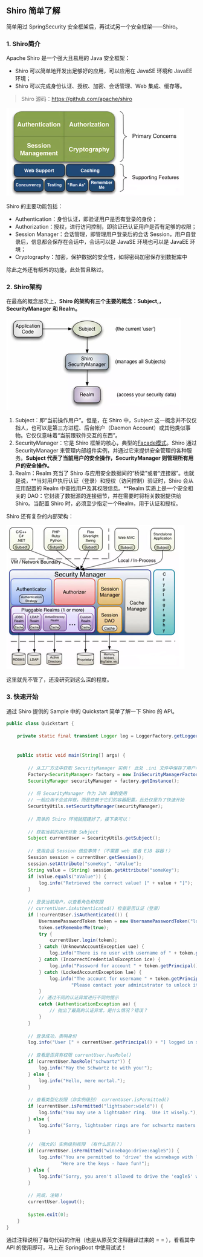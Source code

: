 ## Shiro 简单了解

简单用过 SpringSecurity 安全框架后，再试试另一个安全框架——Shiro。

### 1. Shiro简介

Apache Shiro 是一个强大且易用的 Java 安全框架：

- Shiro 可以简单地开发出足够好的应用，可以应用在 JavaSE 环境和 JavaEE 环境；
- Shiro 可以完成身份认证、授权、加密、会话管理、Web 集成、缓存等。

> Shiro 源码：https://github.com/apache/shiro

<img src="image-20220121202128200.png" alt="image-20220121202128200" style="zoom:50%;" />

Shiro 的主要功能包括：

- Authentication：身份认证，即验证用户是否有登录的身份；
- Authorization：授权，进行访问控制，即验证已认证用户是否有足够的权限；
- Session Manager：会话管理，即管理用户登录后的会话 Session，用户自登录后，信息都会保存在会话中，会话可以是 JavaSE 环境也可以是 JavaEE 环境；
- Cryptography：加密，保护数据的安全性，如将密码加密保存到数据库中

除此之外还有额外的功能，此处暂且略过。

### 2. Shiro架构

在最高的概念层次上，**Shiro 的架构有三个主要的概念：Subject,，SecurityManager 和 Realm。**

<img src="image-20220121202027761.png" alt="image-20220121202027761" style="zoom:50%;" />

1. Subject：即“当前操作用户”。但是，在 Shiro 中，Subject 这一概念并不仅仅指人，也可以是第三方进程、后台帐户（Daemon Account）或其他类似事物。它仅仅意味着“当前跟软件交互的东西”。
2. SecurityManager：它是 Shiro 框架的核心，典型的[Facade模式](https://baike.baidu.com/item/Facade模式/7557140)。Shiro 通过 SecurityManager 来管理内部组件实例，并通过它来提供安全管理的各种服务。**Subject 代表了当前用户的安全操作，SecurityManager 则管理所有用户的安全操作。**
3. Realm：Realm 充当了 Shiro 与应用安全数据间的“桥梁”或者“连接器”。也就是说，**当对用户执行认证（登录）和授权（访问控制）验证时，Shiro 会从应用配置的 Realm 中查找用户及其权限信息。**Realm 实质上是一个安全相关的 DAO：它封装了数据源的连接细节，并在需要时将相关数据提供给 Shiro。当配置 Shiro 时，必须至少指定一个Realm，用于认证和授权。

Shiro 还有复杂的内部架构：

<img src="image-20220121210514860.png" alt="image-20220121210514860" style="zoom:50%;" />

这里就先不管了，还没研究到这么深的程度。

### 3. 快速开始

通过 Shiro 提供的 Sample 中的 Quickstart 简单了解一下 Shiro 的 API。

```java
public class Quickstart {

    private static final transient Logger log = LoggerFactory.getLogger(Quickstart.class);


    public static void main(String[] args) {

        // 从工厂方法中获取 SecurityManager 实例！ 此处 .ini 文件中保存了用户名、密码和权限的数据。
        Factory<SecurityManager> factory = new IniSecurityManagerFactory("classpath:shiro.ini");
        SecurityManager securityManager = factory.getInstance();

        // 将 SecurityManager 作为 JVM 单例使用
        // 一般应用不会这样做，而是依赖于它们的容器配置，此处仅是为了快速开始
        SecurityUtils.setSecurityManager(securityManager);

        // 简单的 Shiro 环境就搭建好了，接下来可以：

        // 获取当前的执行对象 Subject
        Subject currentUser = SecurityUtils.getSubject();

        // 使用会话 Session 做些事情！（不需要 web 或者 EJB 容器！）
        Session session = currentUser.getSession();
        session.setAttribute("someKey", "aValue");
        String value = (String) session.getAttribute("someKey");
        if (value.equals("aValue")) {
            log.info("Retrieved the correct value! [" + value + "]");
        }

        // 登录当前用户，以查看角色和权限
        // currentUser.isAuthenticated() 检查是否认证（登录）
        if (!currentUser.isAuthenticated()) {
            UsernamePasswordToken token = new UsernamePasswordToken("lonestarr", "vespa");
            token.setRememberMe(true);
            try {
                currentUser.login(token);
            } catch (UnknownAccountException uae) {
                log.info("There is no user with username of " + token.getPrincipal());
            } catch (IncorrectCredentialsException ice) {
                log.info("Password for account " + token.getPrincipal() + " was incorrect!");
            } catch (LockedAccountException lae) {
                log.info("The account for username " + token.getPrincipal() + " is locked.  " +
                        "Please contact your administrator to unlock it.");
            }
            // 通过不同的认证异常进行不同的提示
            catch (AuthenticationException ae) {
                // 抛出了最高的认证异常，是什么情况？错误？
            }
        }

        // 登录成功，表明身份
        log.info("User [" + currentUser.getPrincipal() + "] logged in successfully.");

        // 查看是否具有权限 currentUser.hasRole()
        if (currentUser.hasRole("schwartz")) {
            log.info("May the Schwartz be with you!");
        } else {
            log.info("Hello, mere mortal.");
        }

        // 查看类型化权限（非实例级别） currentUser.isPermitted()
        if (currentUser.isPermitted("lightsaber:wield")) {
            log.info("You may use a lightsaber ring.  Use it wisely.");
        } else {
            log.info("Sorry, lightsaber rings are for schwartz masters only.");
        }

        // （强大的）实例级别权限 （有什么区别？）
        if (currentUser.isPermitted("winnebago:drive:eagle5")) {
            log.info("You are permitted to 'drive' the winnebago with license plate (id) 'eagle5'.  " +
                    "Here are the keys - have fun!");
        } else {
            log.info("Sorry, you aren't allowed to drive the 'eagle5' winnebago!");
        }

        // 完成，注销！
        currentUser.logout();

        System.exit(0);
    }
}
```

通过注释说明了每句代码的作用（也是从原英文注释翻译过来的 = = ），看看其中 API 的使用即可，马上在 SpringBoot 中使用试试！

